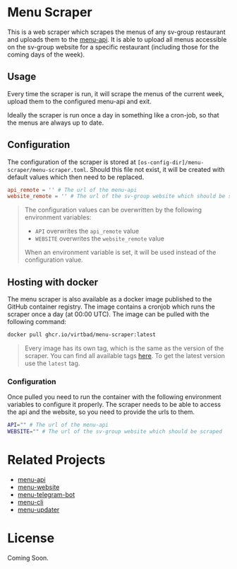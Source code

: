# Menu Scraper

This is a web scraper which scrapes the menus of any sv-group restaurant and uploads them to the [menu-api](https://github.com/virtbad/menu-api).
It is able to upload all menus accessible on the sv-group website for a specific restaurant (including those for the coming days of the week).

## Usage

Every time the scraper is run, it will scrape the menus of the current week, upload them to the configured menu-api and exit.

Ideally the scraper is run once a day in something like a cron-job, so that the menus are always up to date.

## Configuration

The configuration of the scraper is stored at `[os-config-dir]/menu-scraper/menu-scraper.toml`. 
Should this file not exist, it will be created with default values which then need to be replaced.

```toml
api_remote = '' # The url of the menu-api
website_remote = '' # The url of the sv-group website which should be scraped
```

> The configuration values can be overwritten by the following environment variables:
> * `API` overwrites the `api_remote` value
> * `WEBSITE` overwrites the `website_remote` value
> 
> When an environment variable is set, it will be used instead of the configuration value.

## Hosting with docker

The menu scraper is also available as a docker image published to the GitHub container registry. The image contains a cronjob which runs the scraper once a day (at 00:00 UTC).
The image can be pulled with the following command:

```bash
docker pull ghcr.io/virtbad/menu-scraper:latest
```

> Every image has its own tag, which is the same as the version of the scraper. You can find all available tags [here](https://github.com/virtbad/menu-scraper-rs/tags). 
> To get the latest version use the `latest` tag.

### Configuration

Once pulled you need to run the container with the following environment variables to configure it properly. The scraper needs to be able to access the api and the website, so you need to provide the urls to them.

```bash
API="" # The url of the menu-api
WEBSITE="" # The url of the sv-group website which should be scraped
```

# Related Projects

* [menu-api](https://github.com/virtbad/menu-api)
* [menu-website](https://github.com/virtbad/menu-website)
* [menu-telegram-bot](https://github.com/virtbad/menu-website)
* [menu-cli](https://github.com/virtbad/menu-cli)
* [menu-updater](https://github.com/virtbad/menu-updater)

# License

Coming Soon.